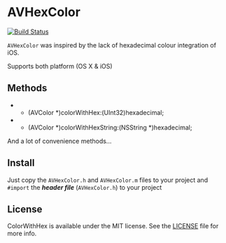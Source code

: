 AVHexColor
===============================
[![Build Status](https://travis-ci.org/anjerodesu/AVHexColor.png?branch=master)](https://travis-ci.org/anjerodesu/AVHexColor)

`AVHexColor` was inspired by the lack of hexadecimal colour integration of iOS.

Supports both platform (OS X & iOS)

Methods
-------------------------------
+ + (AVColor *)colorWithHex:(UInt32)hexadecimal;
+ + (AVColor *)colorWithHexString:(NSString *)hexadecimal;

And a lot of convenience methods...

Install
-------------------------------
Just copy the `AVHexColor.h` and `AVHexColor.m` files to your project and `#import` the ***header file*** (`AVHexColor.h`) to your project

License
-------------------------------
ColorWithHex is available under the MIT license. See the [LICENSE](https://github.com/anjerodesu/AVColorWithHex/blob/master/LICENCE "License File") file for more info.
